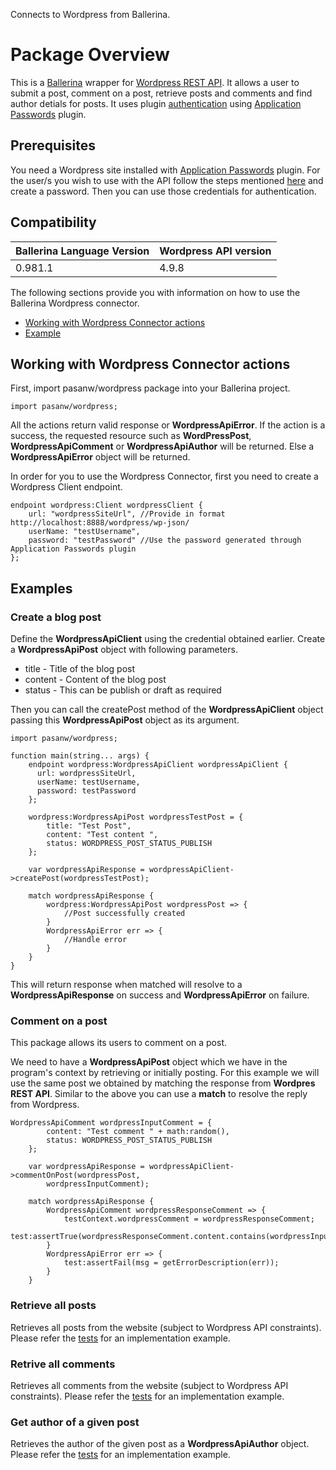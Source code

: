 Connects to Wordpress from Ballerina.

# Package Overview
This is a [Ballerina](http://ballerina.io) wrapper for [Wordpress REST API](https://developer.wordpress.org/rest-api/).
It allows a user to submit a post, comment on a post, retrieve posts and comments and find author detials for posts.
It uses plugin [authentication](https://developer.wordpress.org/rest-api/using-the-rest-api/authentication/) using [Application Passwords](https://wordpress.org/plugins/application-passwords/) plugin.

## Prerequisites
You need a Wordpress site installed with [Application Passwords](https://wordpress.org/plugins/application-passwords/) plugin.
For the user/s you wish to use with the API follow the steps mentioned [here](https://wordpress.org/plugins/application-passwords/) and create a password. Then you can use those credentials for authentication.

## Compatibility
| Ballerina Language Version | Wordpress API version  |
| -------------------------- | --------------------   |
| 0.981.1                    | 4.9.8                  |



The following sections provide you with information on how to use the Ballerina Wordpress connector.

- [Working with Wordpress Connector actions](#working-with-wordpress-connector-actions)
- [Example](#example)


## Working with Wordpress Connector actions
First, import pasanw/wordpress package into your Ballerina project.
```ballerina
import pasanw/wordpress;
```

All the actions return valid response or **WordpressApiError**. If the action is a success, the requested resource such as **WordPressPost**, **WordpressApiComment** or **WordpressApiAuthor** will be returned. Else a **WordpressApiError** object will be returned.

In order for you to use the Wordpress Connector, first you need to create a Wordpress Client endpoint.

```ballerina
endpoint wordpress:Client wordpressClient {
    url: "wordpressSiteUrl", //Provide in format http://localhost:8888/wordpress/wp-json/
    userName: "testUsername",
    password: "testPassword" //Use the password generated through Application Passwords plugin
};
```

## Examples

### Create a blog post

Define the **WordpressApiClient** using the credential obtained earlier.
Create a **WordpressApiPost** object with following parameters.

- title - Title of the blog post
- content - Content of the blog post
- status - This can be publish or draft as required

Then you can call the createPost method of the **WordpressApiClient** object passing this
**WordpressApiPost** object as its argument. 

```ballerina
import pasanw/wordpress;

function main(string... args) {
    endpoint wordpress:WordpressApiClient wordpressApiClient {
      url: wordpressSiteUrl,
      userName: testUsername,
      password: testPassword   
    };

    wordpress:WordpressApiPost wordpressTestPost = {
        title: "Test Post",
        content: "Test content ",
        status: WORDPRESS_POST_STATUS_PUBLISH
    };

    var wordpressApiResponse = wordpressApiClient->createPost(wordpressTestPost);

    match wordpressApiResponse {
        wordpress:WordpressApiPost wordpressPost => {
            //Post successfully created
        }
        WordpressApiError err => {
            //Handle error
        }
    }
}
```

This will return response when matched will resolve to a **WordpressApiResponse** on success and **WordpressApiError** on failure.



### Comment on a post

This package allows its users to comment on a post. 

We need to have a **WordpressApiPost** object which we have in the program's context by retrieving or initially posting. For this example we will use the same post we obtained by matching the response from **Wordpres REST API**.
Similar to the above you can use a **match** to resolve the reply from Wordpress.

```ballerina
WordpressApiComment wordpressInputComment = {
        content: "Test comment " + math:random(),
        status: WORDPRESS_POST_STATUS_PUBLISH
    };
    
    var wordpressApiResponse = wordpressApiClient->commentOnPost(wordpressPost, 
        wordpressInputComment);

    match wordpressApiResponse {
        WordpressApiComment wordpressResponseComment => {
            testContext.wordpressComment = wordpressResponseComment;
            test:assertTrue(wordpressResponseComment.content.contains(wordpressInputComment.content));
        }
        WordpressApiError err => {
            test:assertFail(msg = getErrorDescription(err));
        }
    }
```



### Retrieve all posts

Retrieves all posts from the website (subject to Wordpress API constraints). Please refer the [tests](https://github.com/pasanbox/ballerina-wordpress-connector/blob/master/wordpress/tests/test.bal) for an implementation example.

### Retrive all comments

Retrieves all comments from the website (subject to Wordpress API constraints). Please refer the [tests](https://github.com/pasanbox/ballerina-wordpress-connector/blob/master/wordpress/tests/test.bal) for an implementation example.

### Get author of a given post

Retrieves the author of the given post as a **WordpressApiAuthor** object. Please refer the [tests](https://github.com/pasanbox/ballerina-wordpress-connector/blob/master/wordpress/tests/test.bal) for an implementation example.